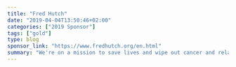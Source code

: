 ```yaml
---
title: "Fred Hutch"
date: "2019-04-04T13:50:46+02:00"
categories: ["2019 Sponsor"]
tags: ["gold"]
type: blog
sponsor_link: "https://www.fredhutch.org/en.html"
summary: "We're on a mission to save lives and wipe out cancer and related diseases worldwide."
---
```



